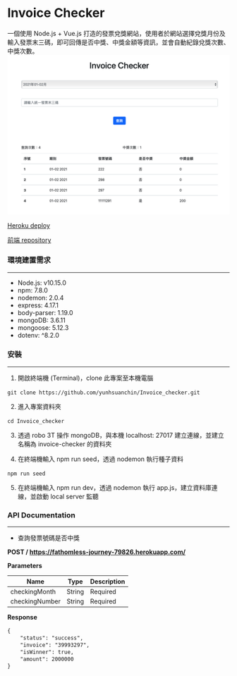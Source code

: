 # Invoice Checker

一個使用 Node.js + Vue.js 打造的發票兌獎網站，使用者於網站選擇兌獎月份及輸入發票末三碼，即可回傳是否中獎、中獎金額等資訊，並會自動紀錄兌獎次數、中獎次數。
![image](https://github.com/yunhsuanchin/Invoice_checker/blob/master/Xnip2021-04-07_11-37-09.jpg)

[Heroku deploy](https://limitless-island-44228.herokuapp.com)

[前端 repository](https://github.com/yunhsuanchin/invoice_checker_frontend)

### 環境建置需求

---

- Node.js: v10.15.0
- npm: 7.8.0
- nodemon: 2.0.4
- express: 4.17.1
- body-parser: 1.19.0
- mongoDB: 3.6.11
- mongoose: 5.12.3
- dotenv: ^8.2.0

### 安裝

---

1. 開啟終端機 (Terminal)，clone 此專案至本機電腦
<p><code>git clone https://github.com/yunhsuanchin/Invoice_checker.git</code></p>

2. 進入專案資料夾
<p><code>cd Invoice_checker</p></code>

3. 透過 robo 3T 操作 mongoDB，與本機 localhost: 27017 建立連線，並建立名稱為 invoice-checker 的資料夾

4. 在終端機輸入 npm run seed，透過 nodemon 執行種子資料
<p><code>npm run seed</p></code>

5. 在終端機輸入 npm run dev，透過 nodemon 執行 app.js，建立資料庫連線，並啟動 local server 監聽

### API Documentation

---

- 查詢發票號碼是否中獎

**POST / https://fathomless-journey-79826.herokuapp.com/**

**Parameters**

| Name           | Type   | Description |
| -------------- | ------ | ----------- |
| checkingMonth  | String | Required    |
| checkingNumber | String | Required    |

**Response**

```
{
    "status": "success",
    "invoice": "39993297",
    "isWinner": true,
    "amount": 2000000
}
```
